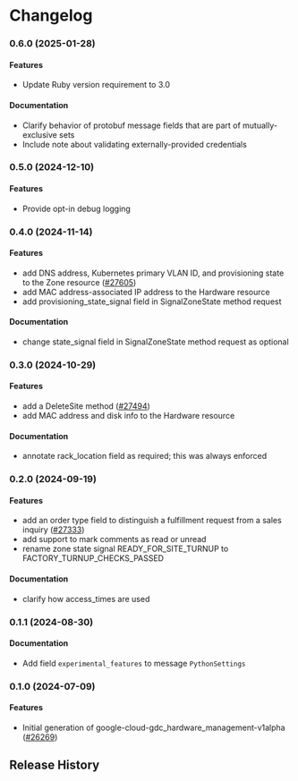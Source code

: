 # Changelog

### 0.6.0 (2025-01-28)

#### Features

* Update Ruby version requirement to 3.0 
#### Documentation

* Clarify behavior of protobuf message fields that are part of mutually-exclusive sets 
* Include note about validating externally-provided credentials 

### 0.5.0 (2024-12-10)

#### Features

* Provide opt-in debug logging 

### 0.4.0 (2024-11-14)

#### Features

* add DNS address, Kubernetes primary VLAN ID, and provisioning state to the Zone resource ([#27605](https://github.com/googleapis/google-cloud-ruby/issues/27605)) 
* add MAC address-associated IP address to the Hardware resource 
* add provisioning_state_signal field in SignalZoneState method request 
#### Documentation

* change state_signal field in SignalZoneState method request as optional 

### 0.3.0 (2024-10-29)

#### Features

* add a DeleteSite method ([#27494](https://github.com/googleapis/google-cloud-ruby/issues/27494)) 
* add MAC address and disk info to the Hardware resource 
#### Documentation

* annotate rack_location field as required; this was always enforced 

### 0.2.0 (2024-09-19)

#### Features

* add an order type field to distinguish a fulfillment request from a sales inquiry ([#27333](https://github.com/googleapis/google-cloud-ruby/issues/27333)) 
* add support to mark comments as read or unread 
* rename zone state signal READY_FOR_SITE_TURNUP to FACTORY_TURNUP_CHECKS_PASSED 
#### Documentation

* clarify how access_times are used 

### 0.1.1 (2024-08-30)

#### Documentation

* Add field `experimental_features` to message `PythonSettings` 

### 0.1.0 (2024-07-09)

#### Features

* Initial generation of google-cloud-gdc_hardware_management-v1alpha ([#26269](https://github.com/googleapis/google-cloud-ruby/issues/26269)) 

## Release History
